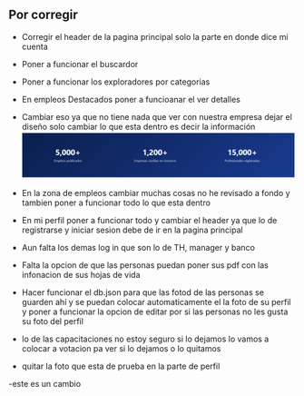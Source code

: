 ## Por corregir 
- Corregir el header de la pagina principal solo la parte en donde dice mi cuenta 
- Poner a funcionar el buscardor
- Poner a funcionar los exploradores por categorias
- En empleos Destacados poner a funcioanar el ver detalles 
- Cambiar eso ya que no tiene nada que ver con nuestra empresa dejar el diseño solo cambiar lo que esta dentro es decir la información
![alt text](image.png)

- En la zona de empleos cambiar muchas cosas no he revisado a fondo y tambien poner a funcionar todo lo que esta dentro
- En mi perfil poner a funcionar todo y cambiar el header ya que lo de registrarse y iniciar sesion debe de ir en la pagina principal 
- Aun falta los demas log in que son lo de TH, manager y banco 
- Falta la opcion de que las personas puedan poner sus pdf con las infonacion de sus hojas de vida
- Hacer funcionar el db.json para que las fotod de las personas se guarden ahí y se puedan colocar automaticamente el la foto de su perfil y poner a funcionar la opcion de editar por si las personas no les gusta su foto del perfil
- lo de las capacitaciones no estoy seguro si lo dejamos lo vamos a colocar a votacion pa ver si lo dejamos o lo quitamos
- quitar la foto que esta de prueba en la parte de perfil

-este es un cambio